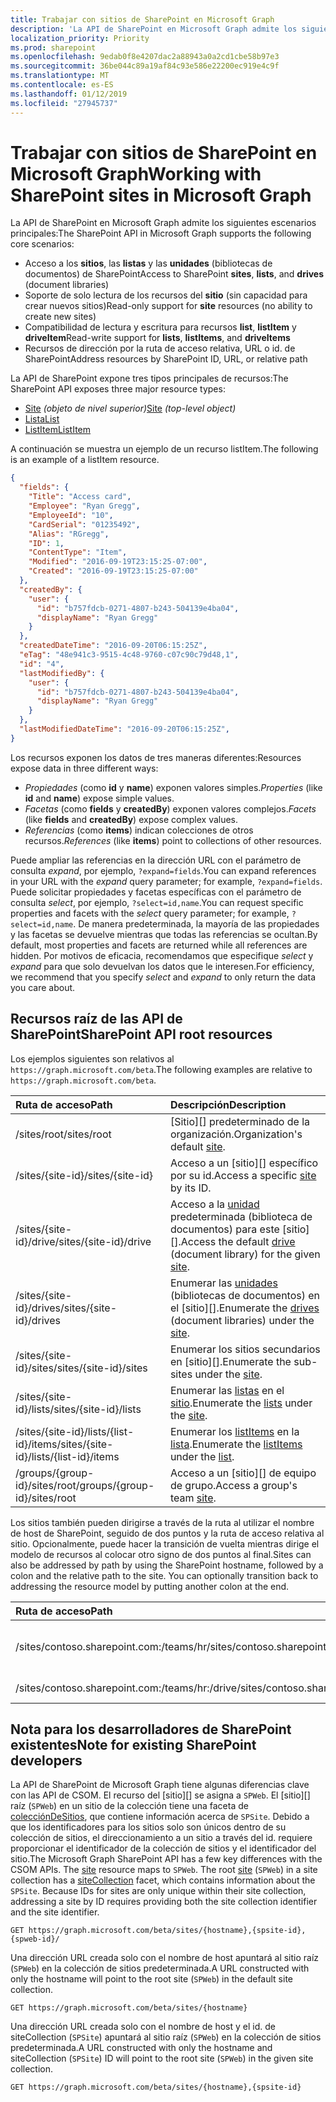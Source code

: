 ```yaml
---
title: Trabajar con sitios de SharePoint en Microsoft Graph
description: 'La API de SharePoint en Microsoft Graph admite los siguientes escenarios principales:'
localization_priority: Priority
ms.prod: sharepoint
ms.openlocfilehash: 9edab0f8e4207dac2a88943a0a2cd1cbe58b97e3
ms.sourcegitcommit: 36be044c89a19af84c93e586e22200ec919e4c9f
ms.translationtype: MT
ms.contentlocale: es-ES
ms.lasthandoff: 01/12/2019
ms.locfileid: "27945737"
---
```

# <a name="working-with-sharepoint-sites-in-microsoft-graph"></a><span data-ttu-id="f66a7-103">Trabajar con sitios de SharePoint en Microsoft Graph</span><span class="sxs-lookup"><span data-stu-id="f66a7-103">Working with SharePoint sites in Microsoft Graph</span></span>

<span data-ttu-id="f66a7-104">La API de SharePoint en Microsoft Graph admite los siguientes escenarios principales:</span><span class="sxs-lookup"><span data-stu-id="f66a7-104">The SharePoint API in Microsoft Graph supports the following core scenarios:</span></span>

* <span data-ttu-id="f66a7-105">Acceso a los **sitios**, las **listas** y las **unidades** (bibliotecas de documentos) de SharePoint</span><span class="sxs-lookup"><span data-stu-id="f66a7-105">Access to SharePoint **sites**, **lists**, and **drives** (document libraries)</span></span>
* <span data-ttu-id="f66a7-106">Soporte de solo lectura de los recursos del **sitio** (sin capacidad para crear nuevos sitios)</span><span class="sxs-lookup"><span data-stu-id="f66a7-106">Read-only support for **site** resources (no ability to create new sites)</span></span>
* <span data-ttu-id="f66a7-107">Compatibilidad de lectura y escritura para recursos **list**, **listItem** y **driveItem**</span><span class="sxs-lookup"><span data-stu-id="f66a7-107">Read-write support for **lists**, **listItems**, and **driveItems**</span></span>
* <span data-ttu-id="f66a7-108">Recursos de dirección por la ruta de acceso relativa, URL o id. de SharePoint</span><span class="sxs-lookup"><span data-stu-id="f66a7-108">Address resources by SharePoint ID, URL, or relative path</span></span>

<span data-ttu-id="f66a7-109">La API de SharePoint expone tres tipos principales de recursos:</span><span class="sxs-lookup"><span data-stu-id="f66a7-109">The SharePoint API exposes three major resource types:</span></span>

* <span data-ttu-id="f66a7-110">[Site](site.md) _(objeto de nivel superior)_</span><span class="sxs-lookup"><span data-stu-id="f66a7-110">[Site](site.md) _(top-level object)_</span></span>
* [<span data-ttu-id="f66a7-111">Lista</span><span class="sxs-lookup"><span data-stu-id="f66a7-111">List</span></span>](list.md)
* [<span data-ttu-id="f66a7-112">ListItem</span><span class="sxs-lookup"><span data-stu-id="f66a7-112">ListItem</span></span>](listitem.md)

<span data-ttu-id="f66a7-113">A continuación se muestra un ejemplo de un recurso listItem.</span><span class="sxs-lookup"><span data-stu-id="f66a7-113">The following is an example of a listItem resource.</span></span>

```json
{
  "fields": {
    "Title": "Access card",
    "Employee": "Ryan Gregg",
    "EmployeeId": "10",
    "CardSerial": "01235492",
    "Alias": "RGregg",
    "ID": 1,
    "ContentType": "Item",
    "Modified": "2016-09-19T23:15:25-07:00",
    "Created": "2016-09-19T23:15:25-07:00"
  },
  "createdBy": {
    "user": {
      "id": "b757fdcb-0271-4807-b243-504139e4ba04",
      "displayName": "Ryan Gregg"
    }
  },
  "createdDateTime": "2016-09-20T06:15:25Z",
  "eTag": "48e941c3-9515-4c48-9760-c07c90c79d48,1",
  "id": "4",
  "lastModifiedBy": {
    "user": {
      "id": "b757fdcb-0271-4807-b243-504139e4ba04",
      "displayName": "Ryan Gregg"
    }
  },
  "lastModifiedDateTime": "2016-09-20T06:15:25Z",
}
```

<span data-ttu-id="f66a7-114">Los recursos exponen los datos de tres maneras diferentes:</span><span class="sxs-lookup"><span data-stu-id="f66a7-114">Resources expose data in three different ways:</span></span>

* <span data-ttu-id="f66a7-115">_Propiedades_ (como **id** y **name**) exponen valores simples.</span><span class="sxs-lookup"><span data-stu-id="f66a7-115">_Properties_ (like **id** and **name**) expose simple values.</span></span>
* <span data-ttu-id="f66a7-116">_Facetas_ (como **fields** y **createdBy**) exponen valores complejos.</span><span class="sxs-lookup"><span data-stu-id="f66a7-116">_Facets_ (like **fields** and **createdBy**) expose complex values.</span></span>
* <span data-ttu-id="f66a7-117">_Referencias_ (como **items**) indican colecciones de otros recursos.</span><span class="sxs-lookup"><span data-stu-id="f66a7-117">_References_ (like **items**) point to collections of other resources.</span></span>

<span data-ttu-id="f66a7-118">Puede ampliar las referencias en la dirección URL con el parámetro de consulta _expand_, por ejemplo, `?expand=fields`.</span><span class="sxs-lookup"><span data-stu-id="f66a7-118">You can expand references in your URL with the _expand_ query parameter; for example, `?expand=fields`.</span></span>
<span data-ttu-id="f66a7-119">Puede solicitar propiedades y facetas específicas con el parámetro de consulta _select_, por ejemplo, `?select=id,name`.</span><span class="sxs-lookup"><span data-stu-id="f66a7-119">You can request specific properties and facets with the _select_ query parameter; for example, `?select=id,name`.</span></span>
<span data-ttu-id="f66a7-120">De manera predeterminada, la mayoría de las propiedades y las facetas se devuelve mientras que todas las referencias se ocultan.</span><span class="sxs-lookup"><span data-stu-id="f66a7-120">By default, most properties and facets are returned while all references are hidden.</span></span>
<span data-ttu-id="f66a7-121">Por motivos de eficacia, recomendamos que especifique _select_ y _expand_ para que solo devuelvan los datos que le interesen.</span><span class="sxs-lookup"><span data-stu-id="f66a7-121">For efficiency, we recommend that you specify _select_ and _expand_ to only return the data you care about.</span></span>

## <a name="sharepoint-api-root-resources"></a><span data-ttu-id="f66a7-122">Recursos raíz de las API de SharePoint</span><span class="sxs-lookup"><span data-stu-id="f66a7-122">SharePoint API root resources</span></span>

<span data-ttu-id="f66a7-123">Los ejemplos siguientes son relativos al `https://graph.microsoft.com/beta`.</span><span class="sxs-lookup"><span data-stu-id="f66a7-123">The following examples are relative to `https://graph.microsoft.com/beta`.</span></span>

| <span data-ttu-id="f66a7-124">Ruta de acceso</span><span class="sxs-lookup"><span data-stu-id="f66a7-124">Path</span></span>                                   | <span data-ttu-id="f66a7-125">Descripción</span><span class="sxs-lookup"><span data-stu-id="f66a7-125">Description</span></span>
|:---------------------------------------|:------------------------------------
| <span data-ttu-id="f66a7-126">/sites/root</span><span class="sxs-lookup"><span data-stu-id="f66a7-126">/sites/root</span></span>                            | <span data-ttu-id="f66a7-127">[Sitio][] predeterminado de la organización.</span><span class="sxs-lookup"><span data-stu-id="f66a7-127">Organization's default [site][].</span></span>
| <span data-ttu-id="f66a7-128">/sites/{site-id}</span><span class="sxs-lookup"><span data-stu-id="f66a7-128">/sites/{site-id}</span></span>                       | <span data-ttu-id="f66a7-129">Acceso a un [sitio][] específico por su id.</span><span class="sxs-lookup"><span data-stu-id="f66a7-129">Access a specific [site][] by its ID.</span></span>
| <span data-ttu-id="f66a7-130">/sites/{site-id}/drive</span><span class="sxs-lookup"><span data-stu-id="f66a7-130">/sites/{site-id}/drive</span></span>                 | <span data-ttu-id="f66a7-131">Acceso a la [unidad](drive.md) predeterminada (biblioteca de documentos) para este [sitio][].</span><span class="sxs-lookup"><span data-stu-id="f66a7-131">Access the default [drive](drive.md) (document library) for the given [site][].</span></span>
| <span data-ttu-id="f66a7-132">/sites/{site-id}/drives</span><span class="sxs-lookup"><span data-stu-id="f66a7-132">/sites/{site-id}/drives</span></span>                | <span data-ttu-id="f66a7-133">Enumerar las [unidades](drive.md) (bibliotecas de documentos) en el [sitio][].</span><span class="sxs-lookup"><span data-stu-id="f66a7-133">Enumerate the [drives](drive.md) (document libraries) under the [site][].</span></span>
| <span data-ttu-id="f66a7-134">/sites/{site-id}/sites</span><span class="sxs-lookup"><span data-stu-id="f66a7-134">/sites/{site-id}/sites</span></span>                 | <span data-ttu-id="f66a7-135">Enumerar los sitios secundarios en [sitio][].</span><span class="sxs-lookup"><span data-stu-id="f66a7-135">Enumerate the sub-sites under the [site][].</span></span>
| <span data-ttu-id="f66a7-136">/sites/{site-id}/lists</span><span class="sxs-lookup"><span data-stu-id="f66a7-136">/sites/{site-id}/lists</span></span>                 | <span data-ttu-id="f66a7-137">Enumerar las [listas](list.md) en el [sitio](site.md).</span><span class="sxs-lookup"><span data-stu-id="f66a7-137">Enumerate the [lists](list.md) under the [site](site.md).</span></span>
| <span data-ttu-id="f66a7-138">/sites/{site-id}/lists/{list-id}/items</span><span class="sxs-lookup"><span data-stu-id="f66a7-138">/sites/{site-id}/lists/{list-id}/items</span></span> | <span data-ttu-id="f66a7-139">Enumerar los [listItems](listitem.md) en la [lista](list.md).</span><span class="sxs-lookup"><span data-stu-id="f66a7-139">Enumerate the [listItems](listitem.md) under the [list](list.md).</span></span>
| <span data-ttu-id="f66a7-140">/groups/{group-id}/sites/root</span><span class="sxs-lookup"><span data-stu-id="f66a7-140">/groups/{group-id}/sites/root</span></span>          | <span data-ttu-id="f66a7-141">Acceso a un [sitio][] de equipo de grupo.</span><span class="sxs-lookup"><span data-stu-id="f66a7-141">Access a group's team [site][].</span></span>

<span data-ttu-id="f66a7-p102">Los sitios también pueden dirigirse a través de la ruta al utilizar el nombre de host de SharePoint, seguido de dos puntos y la ruta de acceso relativa al sitio. Opcionalmente, puede hacer la transición de vuelta mientras dirige el modelo de recursos al colocar otro signo de dos puntos al final.</span><span class="sxs-lookup"><span data-stu-id="f66a7-p102">Sites can also be addressed by path by using the SharePoint hostname, followed by a colon and the relative path to the site. You can optionally transition back to addressing the resource model by putting another colon at the end.</span></span>

| <span data-ttu-id="f66a7-144">Ruta de acceso</span><span class="sxs-lookup"><span data-stu-id="f66a7-144">Path</span></span>                                           | <span data-ttu-id="f66a7-145">Descripción</span><span class="sxs-lookup"><span data-stu-id="f66a7-145">Description</span></span>
|:-----------------------------------------------|:-----------------------------------
| <span data-ttu-id="f66a7-146">/sites/contoso.sharepoint.com:/teams/hr</span><span class="sxs-lookup"><span data-stu-id="f66a7-146">/sites/contoso.sharepoint.com:/teams/hr</span></span>        | <span data-ttu-id="f66a7-147">El sitio asociadohttps://contoso.sharepoint.com/teams/hr</span><span class="sxs-lookup"><span data-stu-id="f66a7-147">The site associated with https://contoso.sharepoint.com/teams/hr</span></span>
| <span data-ttu-id="f66a7-148">/sites/contoso.sharepoint.com:/teams/hr:/drive</span><span class="sxs-lookup"><span data-stu-id="f66a7-148">/sites/contoso.sharepoint.com:/teams/hr:/drive</span></span> | <span data-ttu-id="f66a7-149">Acceso a la [unidad](drive.md) predeterminada para este sitio.</span><span class="sxs-lookup"><span data-stu-id="f66a7-149">Access the default [drive](drive.md) for this site.</span></span>

## <a name="note-for-existing-sharepoint-developers"></a><span data-ttu-id="f66a7-150">Nota para los desarrolladores de SharePoint existentes</span><span class="sxs-lookup"><span data-stu-id="f66a7-150">Note for existing SharePoint developers</span></span>

<span data-ttu-id="f66a7-p103">La API de SharePoint de Microsoft Graph tiene algunas diferencias clave con las API de CSOM. El recurso del [sitio][] se asigna a `SPWeb`. El [sitio][] raíz (`SPWeb`) en un sitio de la colección tiene una faceta de [colecciónDeSitios](sitecollection.md), que contiene información acerca de `SPSite`. Debido a que los identificadores para los sitios solo son únicos dentro de su colección de sitios, el direccionamiento a un sitio a través del id. requiere proporcionar el identificador de la colección de sitios y el identificador del sitio.</span><span class="sxs-lookup"><span data-stu-id="f66a7-p103">The Microsoft Graph SharePoint API has a few key differences with the CSOM APIs. The [site][] resource maps to `SPWeb`. The root [site][] (`SPWeb`) in a site collection has a [siteCollection](sitecollection.md) facet, which contains information about the `SPSite`. Because IDs for sites are only unique within their site collection, addressing a site by ID requires providing both the site collection identifier and the site identifier.</span></span>

```http
GET https://graph.microsoft.com/beta/sites/{hostname},{spsite-id},{spweb-id}/
```
<span data-ttu-id="f66a7-155">Una dirección URL creada solo con el nombre de host apuntará al sitio raíz (`SPWeb`) en la colección de sitios predeterminada.</span><span class="sxs-lookup"><span data-stu-id="f66a7-155">A URL constructed with only the hostname will point to the root site (`SPWeb`) in the default site collection.</span></span>

```http
GET https://graph.microsoft.com/beta/sites/{hostname}
```

<span data-ttu-id="f66a7-156">Una dirección URL creada solo con el nombre de host y el id. de siteCollection (`SPSite`) apuntará al sitio raíz (`SPWeb`) en la colección de sitios predeterminada.</span><span class="sxs-lookup"><span data-stu-id="f66a7-156">A URL constructed with only the hostname and siteCollection (`SPSite`) ID will point to the root site (`SPWeb`) in the given site collection.</span></span>

```http
GET https://graph.microsoft.com/beta/sites/{hostname},{spsite-id}
```

[site]: site.md
[list]: list.md
[drive]: drive.md
[siteCollection]: sitecollection.md

<!-- {
  "type": "#page.annotation",
  "description": "Getting started programming with the SharePoint API",
  "keywords": "getting started sharepoint rest api programming C# ios android rest http",
  "section": "documentation",
  "tocPath": "Getting Started",
  "tocIndex": -100
} -->
